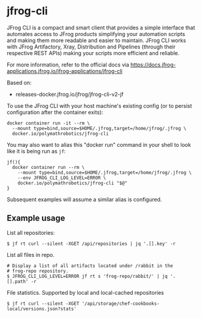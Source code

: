 # jfrog-cli

JFrog CLI is a compact and smart client that provides a simple interface that
automates access to JFrog products simplifying your automation scripts and
making them more readable and easier to maintain. JFrog CLI works with JFrog
Artifactory, Xray, Distribution and Pipelines (through their respective REST
APIs) making your scripts more efficient and reliable.

For more information, refer to the official docs via
https://docs.jfrog-applications.jfrog.io/jfrog-applications/jfrog-cli

Based on:
- releases-docker.jfrog.io/jfrog/jfrog-cli-v2-jf

To use the JFrog CLI with your host machine's existing config (or to persist
configuration after the container exits):

```
docker container run -it --rm \
  --mount type=bind,source=$HOME/.jfrog,target=/home/jfrog/.jfrog \
  docker.io/polymathrobotics/jfrog-cli
```

You may also want to alias this "docker run" command in your shell to look
like it is being run as `jf`:
```
jf(){
  docker container run --rm \
    --mount type=bind,source=$HOME/.jfrog,target=/home/jfrog/.jfrog \
    --env JFROG_CLI_LOG_LEVEL=ERROR \
    docker.io/polymathrobotics/jfrog-cli "$@"
}
```

Subsequent examples will assume a similar alias is configured.

## Example usage

List all repositories:
```
$ jf rt curl --silent -XGET /api/repositories | jq '.[].key' -r
```

List all files in repo.
```
# Display a list of all artifacts located under /rabbit in the
# frog-repo repository.
$ JFROG_CLI_LOG_LEVEL=ERROR jf rt s 'frog-repo/rabbit/' | jq '.[].path' -r
```

File statistics. Supported by local and local-cached repositories
```
$ jf rt curl --silent -XGET '/api/storage/chef-cookbooks-local/versions.json?stats'
```
